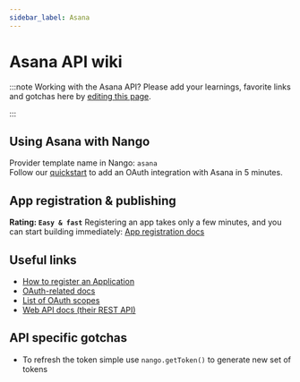 ```yaml
---
sidebar_label: Asana
---
```


# Asana API wiki

:::note Working with the Asana API?
Please add your learnings, favorite links and gotchas here by [editing this page](https://github.com/nangohq/nango/tree/master/docs/docs/providers/asana.md).

:::

## Using Asana with Nango

Provider template name in Nango: `asana`  
Follow our [quickstart](../quickstart.md) to add an OAuth integration with Asana in 5 minutes.

## App registration & publishing

**Rating: `Easy & fast`**
Registering an app takes only a few minutes, and you can start building immediately: [App registration docs](https://developers.asana.com/docs/oauth#register-an-application)

## Useful links

-   [How to register an Application](https://developers.asana.com/docs/oauth#register-an-application)
-   [OAuth-related docs](https://developers.asana.com/docs/oauth)
-   [List of OAuth scopes](https://developers.asana.com/docs/oauth#oauth-scopes)
-   [Web API docs (their REST API)](https://developers.asana.com/nango-auth/rest-api-reference)

## API specific gotchas

-   To refresh the token simple use `nango.getToken()` to generate new set of tokens
